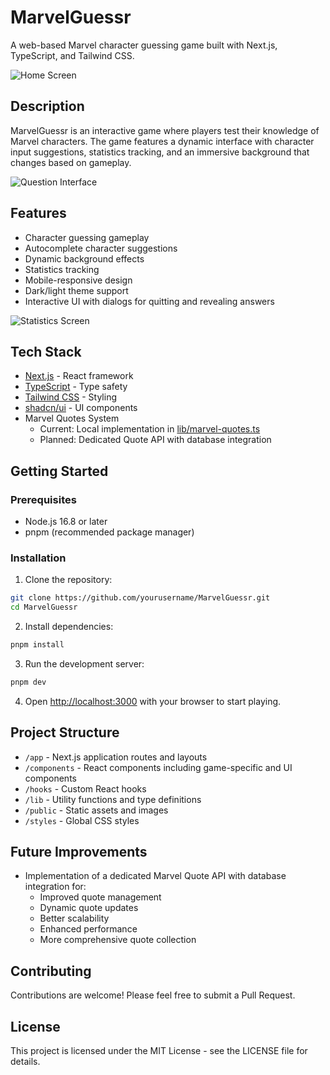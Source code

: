 # MarvelGuessr

A web-based Marvel character guessing game built with Next.js, TypeScript, and Tailwind CSS.

![Home Screen](/docs/home.png)

## Description

MarvelGuessr is an interactive game where players test their knowledge of Marvel characters. The game features a dynamic interface with character input suggestions, statistics tracking, and an immersive background that changes based on gameplay.

![Question Interface](/docs/question.png)

## Features

-   Character guessing gameplay
-   Autocomplete character suggestions
-   Dynamic background effects
-   Statistics tracking
-   Mobile-responsive design
-   Dark/light theme support
-   Interactive UI with dialogs for quitting and revealing answers

![Statistics Screen](/docs/stats.png)

## Tech Stack

-   [Next.js](https://nextjs.org/) - React framework
-   [TypeScript](https://www.typescriptlang.org/) - Type safety
-   [Tailwind CSS](https://tailwindcss.com/) - Styling
-   [shadcn/ui](https://ui.shadcn.com/) - UI components
-   Marvel Quotes System
    -   Current: Local implementation in [lib/marvel-quotes.ts](lib/marvel-quotes.ts)
    -   Planned: Dedicated Quote API with database integration

## Getting Started

### Prerequisites

-   Node.js 16.8 or later
-   pnpm (recommended package manager)

### Installation

1. Clone the repository:

```bash
git clone https://github.com/yourusername/MarvelGuessr.git
cd MarvelGuessr
```

2. Install dependencies:

```bash
pnpm install
```

3. Run the development server:

```bash
pnpm dev
```

4. Open [http://localhost:3000](http://localhost:3000) with your browser to start playing.

## Project Structure

-   `/app` - Next.js application routes and layouts
-   `/components` - React components including game-specific and UI components
-   `/hooks` - Custom React hooks
-   `/lib` - Utility functions and type definitions
-   `/public` - Static assets and images
-   `/styles` - Global CSS styles

## Future Improvements

-   Implementation of a dedicated Marvel Quote API with database integration for:
    -   Improved quote management
    -   Dynamic quote updates
    -   Better scalability
    -   Enhanced performance
    -   More comprehensive quote collection

## Contributing

Contributions are welcome! Please feel free to submit a Pull Request.

## License

This project is licensed under the MIT License - see the LICENSE file for details.
